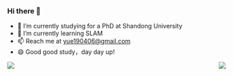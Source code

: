 ### Hi there 👋

- 🔭 I’m currently studying for a PhD at Shandong University
- 🌱 I’m currently learning SLAM
- 📫 Reach me at yue190406@gmail.com
- 😄 Good good study，day day up!


<img align="left"  src="https://github-readme-stats.vercel.app/api?username=lian-yue0515&show_icons=true&theme=transparent"/>

<img align="right" highcontrast src="https://github-readme-stats.vercel.app/api/top-langs/?username=lian-yue0515&theme=transparent&layout=compact"  />

<!-- [![Readme Card](https://github-readme-stats.vercel.app/api/pin/?username=***&repo=****)](url) -->

